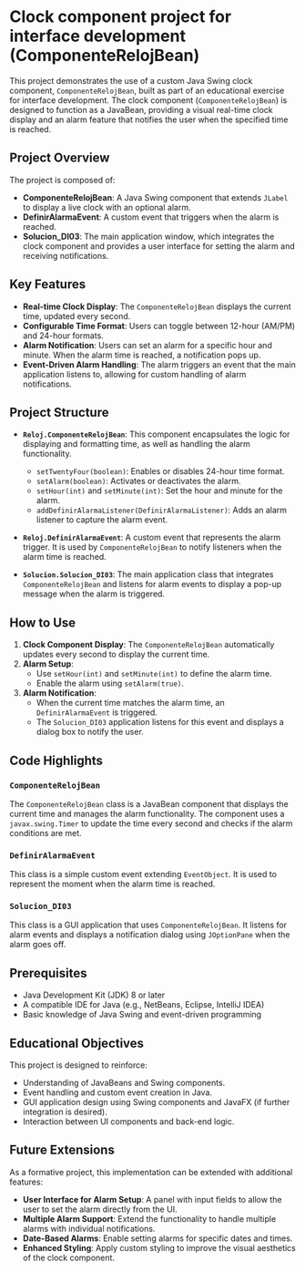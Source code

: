 # Clock component project for interface development (ComponenteRelojBean)

This project demonstrates the use of a custom Java Swing clock component, `ComponenteRelojBean`, built as part of an educational exercise for interface development. The clock component (`ComponenteRelojBean`) is designed to function as a JavaBean, providing a visual real-time clock display and an alarm feature that notifies the user when the specified time is reached. 

## Project Overview

The project is composed of:
- **ComponenteRelojBean**: A Java Swing component that extends `JLabel` to display a live clock with an optional alarm.
- **DefinirAlarmaEvent**: A custom event that triggers when the alarm is reached.
- **Solucion_DI03**: The main application window, which integrates the clock component and provides a user interface for setting the alarm and receiving notifications.

## Key Features

- **Real-time Clock Display**: The `ComponenteRelojBean` displays the current time, updated every second.
- **Configurable Time Format**: Users can toggle between 12-hour (AM/PM) and 24-hour formats.
- **Alarm Notification**: Users can set an alarm for a specific hour and minute. When the alarm time is reached, a notification pops up.
- **Event-Driven Alarm Handling**: The alarm triggers an event that the main application listens to, allowing for custom handling of alarm notifications.

## Project Structure

- **`Reloj.ComponenteRelojBean`**: This component encapsulates the logic for displaying and formatting time, as well as handling the alarm functionality.
    - `setTwentyFour(boolean)`: Enables or disables 24-hour time format.
    - `setAlarm(boolean)`: Activates or deactivates the alarm.
    - `setHour(int)` and `setMinute(int)`: Set the hour and minute for the alarm.
    - `addDefinirAlarmaListener(DefinirAlarmaListener)`: Adds an alarm listener to capture the alarm event.

- **`Reloj.DefinirAlarmaEvent`**: A custom event that represents the alarm trigger. It is used by `ComponenteRelojBean` to notify listeners when the alarm time is reached.

- **`Solucion.Solucion_DI03`**: The main application class that integrates `ComponenteRelojBean` and listens for alarm events to display a pop-up message when the alarm is triggered.

## How to Use

1. **Clock Component Display**: The `ComponenteRelojBean` automatically updates every second to display the current time.
2. **Alarm Setup**:
    - Use `setHour(int)` and `setMinute(int)` to define the alarm time.
    - Enable the alarm using `setAlarm(true)`.
3. **Alarm Notification**:
    - When the current time matches the alarm time, an `DefinirAlarmaEvent` is triggered.
    - The `Solucion_DI03` application listens for this event and displays a dialog box to notify the user.

## Code Highlights

### `ComponenteRelojBean`

The `ComponenteRelojBean` class is a JavaBean component that displays the current time and manages the alarm functionality. The component uses a `javax.swing.Timer` to update the time every second and checks if the alarm conditions are met.

### `DefinirAlarmaEvent`

This class is a simple custom event extending `EventObject`. It is used to represent the moment when the alarm time is reached.

### `Solucion_DI03`

This class is a GUI application that uses `ComponenteRelojBean`. It listens for alarm events and displays a notification dialog using `JOptionPane` when the alarm goes off.

## Prerequisites

- Java Development Kit (JDK) 8 or later
- A compatible IDE for Java (e.g., NetBeans, Eclipse, IntelliJ IDEA)
- Basic knowledge of Java Swing and event-driven programming

## Educational Objectives

This project is designed to reinforce:
- Understanding of JavaBeans and Swing components.
- Event handling and custom event creation in Java.
- GUI application design using Swing components and JavaFX (if further integration is desired).
- Interaction between UI components and back-end logic.

## Future Extensions

As a formative project, this implementation can be extended with additional features:
- **User Interface for Alarm Setup**: A panel with input fields to allow the user to set the alarm directly from the UI.
- **Multiple Alarm Support**: Extend the functionality to handle multiple alarms with individual notifications.
- **Date-Based Alarms**: Enable setting alarms for specific dates and times.
- **Enhanced Styling**: Apply custom styling to improve the visual aesthetics of the clock component.